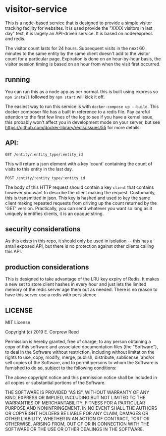 # visitor-service

This is a node-based service that is designed to provide a simple visitor tracking facility for websites.  It is used provide the "XXXX visitors in last day" text, it is largely an API-driven service.  It is based on node/express and redis.

The visitor count lasts for 24 hours.  Subsequent visits in the next 60 minutes to the same entity by the same client doesn't add to the visitor count for a particular page.  Expiration is done on an hour-by-hour basis, the visitor session timing is based on an hour from when the visit first occurred.

## running

You can run this as a node app as per normal.  this is built using express so `npm install` followed by `npm start` will kick it off. 

The easiest way to run this service is with `docker-compose up --build`.  This docker composer file has a built in reference to a redis file.  Pay careful attention to the first few lines of the log to see if you have a kernel issue, this probably won't affect you in development mode on your server, but see https://github.com/docker-library/redis/issues/55 for more details.

## API:

`GET /entity/:entity_type/:entity_id`

This will return a json element with a key 'count' containing the count of visits to this entity in the last day.

`POST /entity/:entity_type/:entity_id`

The body of this HTTP request should contain a key `client` that contains however you want to describe the client making the request.  Customarily, this is transmitted in json.  This key is hashed and used to key the same client making repeated requests from driving up the count returned by the 'GET' version.  Practically, you can send whatever you want so long as it uniquely identifies clients, it is an opaque string.

## security considerations

As this exists in this repo, it should only be used in isolation -- this has a small exposed API, but there is no protection against other clients calling this API.

## production considerations

This is designed to take advantage of the LRU key expiry of Redis.  It makes a new set to store client hashes in every hour and just lets the limited memory of the redis server age them out as needed.  There is no reason to have this server use a redis with persistence

## LICENSE

MIT License

Copyright (c) 2019 E. Corprew Reed

Permission is hereby granted, free of charge, to any person obtaining a copy
of this software and associated documentation files (the "Software"), to deal
in the Software without restriction, including without limitation the rights
to use, copy, modify, merge, publish, distribute, sublicense, and/or sell
copies of the Software, and to permit persons to whom the Software is
furnished to do so, subject to the following conditions:

The above copyright notice and this permission notice shall be included in all
copies or substantial portions of the Software.

THE SOFTWARE IS PROVIDED "AS IS", WITHOUT WARRANTY OF ANY KIND, EXPRESS OR
IMPLIED, INCLUDING BUT NOT LIMITED TO THE WARRANTIES OF MERCHANTABILITY,
FITNESS FOR A PARTICULAR PURPOSE AND NONINFRINGEMENT. IN NO EVENT SHALL THE
AUTHORS OR COPYRIGHT HOLDERS BE LIABLE FOR ANY CLAIM, DAMAGES OR OTHER
LIABILITY, WHETHER IN AN ACTION OF CONTRACT, TORT OR OTHERWISE, ARISING FROM,
OUT OF OR IN CONNECTION WITH THE SOFTWARE OR THE USE OR OTHER DEALINGS IN THE
SOFTWARE.

